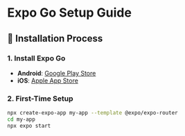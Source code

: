 # Expo Go Setup Guide

## 📱 Installation Process

### 1. Install Expo Go

- **Android**: [Google Play Store](https://play.google.com/store/apps/details?id=host.exp.exponent)
- **iOS**: [Apple App Store](https://apps.apple.com/us/app/expo-go/id982107779)

### 2. First-Time Setup

```bash
npx create-expo-app my-app --template @expo/expo-router
cd my-app
npx expo start
```
